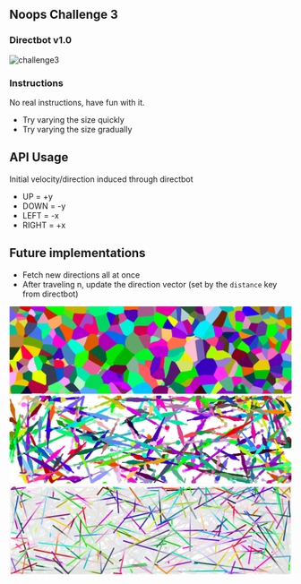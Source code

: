 ## Noops Challenge 3
### Directbot v1.0

![challenge3](public/challenge3.gif)

### Instructions
No real instructions, have fun with it. 
- Try varying the size quickly
- Try varying the size gradually

## API Usage
Initial velocity/direction induced through directbot
- UP = +y 
- DOWN = -y
- LEFT = -x
- RIGHT = +x

## Future implementations
- Fetch new directions all at once
- After traveling n, update the direction vector (set by the `distance` key from directbot)

![challenge3-art](public/Art1.png)
![challenge3-art](public/Art2.png)
![challenge3-art](public/Art3.png)
